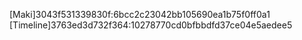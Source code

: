 [Maki]3043f531339830f:6bcc2c23042bb105690ea1b75f0ff0a1
[Timeline]3763ed3d732f364:10278770cd0bfbbdfd37ce04e5aedee5
